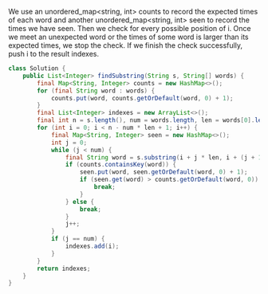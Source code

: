 We use an unordered_map<string, int> counts to record the expected times of each word and another unordered_map<string, int> seen to record the times we have seen. Then we check for every possible position of i. Once we meet an unexpected word or the times of some word is larger than its expected times, we stop the check. If we finish the check successfully, push i to the result indexes.
```java
class Solution {
    public List<Integer> findSubstring(String s, String[] words) {
        final Map<String, Integer> counts = new HashMap<>();
        for (final String word : words) {
            counts.put(word, counts.getOrDefault(word, 0) + 1);
        }
        final List<Integer> indexes = new ArrayList<>();
        final int n = s.length(), num = words.length, len = words[0].length();
        for (int i = 0; i < n - num * len + 1; i++) {
            final Map<String, Integer> seen = new HashMap<>();
            int j = 0;
            while (j < num) {
                final String word = s.substring(i + j * len, i + (j + 1) * len);
                if (counts.containsKey(word)) {
                    seen.put(word, seen.getOrDefault(word, 0) + 1);
                    if (seen.get(word) > counts.getOrDefault(word, 0)) {
                        break;
                    }
                } else {
                    break;
                }
                j++;
            }
            if (j == num) {
                indexes.add(i);
            }
        }
        return indexes;
    }
}
```
